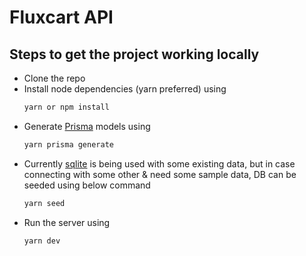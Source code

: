 # Fluxcart API

## Steps to get the project working locally

- Clone the repo
- Install node dependencies (yarn preferred) using
  ```sh
  yarn or npm install
  ```
- Generate [Prisma](https://prisma.io) models using
  ```sh
  yarn prisma generate
  ```
- Currently [sqlite](https://sqlite.org) is being used with some existing data, but in case connecting with some other & need some sample data, DB can be seeded using below command
  ```sh
  yarn seed
  ```
- Run the server using
  ```sh
  yarn dev
  ```
